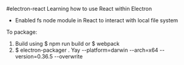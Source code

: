 #electron-react
Learning how to use React within Electron

- Enabled fs node module in React to interact with local file system

To package:
1. Build using $ npm run build or $ webpack
2. $ electron-packager . Yay --platform=darwin --arch=x64 --version=0.36.5 --overwrite
